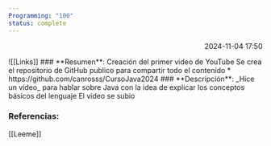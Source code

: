 ```yaml
---
Programming: "100"
status: complete
---
```

<p align="right">2024-11-04 17:50</p>
![[Links]]
### **Resumen**: 
Creación del primer video de YouTube
Se crea el repositorio de GitHub publico para compartir todo el contenido 
* https://github.com/canrosss/CursoJava2024
### **Descripción**: 
_Hice un vídeo_ para hablar sobre Java con la idea de explicar los conceptos básicos del lenguaje
El video se subio

### **Referencias**: 
 [[Leeme]]

 